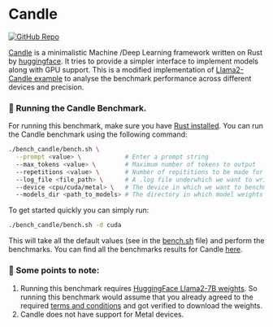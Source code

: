# Candle

[![GitHub Repo](https://img.shields.io/badge/github-%23121011.svg?style=for-the-badge&logo=github&logoColor=white)](https://github.com/huggingface/candle) &nbsp;

[Candle](https://github.com/huggingface/candle) is a minimalistic Machine /Deep Learning framework written on Rust by [huggingface](https://github.com/huggingface). It tries to provide a simpler interface to implement models along with GPU support. This is a modified implementation of [Llama2-Candle example](https://github.com/huggingface/candle/blob/main/candle-examples/examples/llama/main.rs) to analyse the benchmark performance across different devices and precision.


### 🚀 Running the Candle Benchmark.

For running this benchmark, make sure you have [Rust installed](https://www.rust-lang.org/tools/install). You can run the Candle benchmark using the following command:

```bash
./bench_candle/bench.sh \
  --prompt <value> \            # Enter a prompt string
  --max_tokens <value> \        # Maximum number of tokens to output
  --repetitions <value> \       # Number of repititions to be made for the prompt.
  --log_file <file_path> \      # A .log file underwhich we want to write the results.
  --device <cpu/cuda/metal> \   # The device in which we want to benchmark.
  --models_dir <path_to_models> # The directory in which model weights are present
```

To get started quickly you can simply run:

```bash
./bench_candle/bench.sh -d cuda
```
This will take all the default values (see in the [bench.sh](/bench_candle/bench.sh) file) and perform the benchmarks. You can find all the benchmarks results for Candle [here](/docs/llama2.md).


### 👀 Some points to note:

1. Running this benchmark requires [HuggingFace Llama2-7B weights](https://huggingface.co/meta-llama/Llama-2-7b). So running this benchmark would assume that you already agreed to the required [terms and conditions](https://ai.meta.com/resources/models-and-libraries/llama-downloads/) and got verified to download the weights.
2. Candle does not have support for Metal devices.
